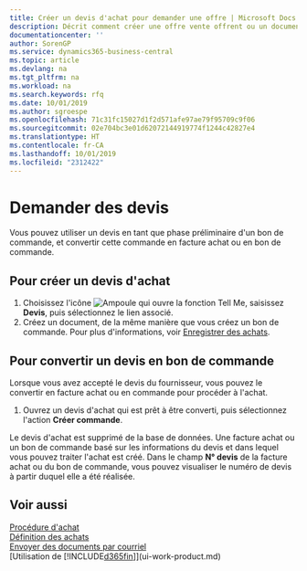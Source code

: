```yaml
---
title: Créer un devis d'achat pour demander une offre | Microsoft Docs
description: Décrit comment créer une offre vente offrent ou un document de demande de proposition pour enregistrer votre offre à un client pour vendre des produits dans certaines conditions.
documentationcenter: ''
author: SorenGP
ms.service: dynamics365-business-central
ms.topic: article
ms.devlang: na
ms.tgt_pltfrm: na
ms.workload: na
ms.search.keywords: rfq
ms.date: 10/01/2019
ms.author: sgroespe
ms.openlocfilehash: 71c31fc15027d1f2d571afe97ae79f95709c9f06
ms.sourcegitcommit: 02e704bc3e01d62072144919774f1244c42827e4
ms.translationtype: HT
ms.contentlocale: fr-CA
ms.lasthandoff: 10/01/2019
ms.locfileid: "2312422"
---
```

# <a name="request-quotes"></a>Demander des devis
Vous pouvez utiliser un devis en tant que phase préliminaire d'un bon de commande, et convertir cette commande en facture achat ou en bon de commande.


## <a name="to-create-a-purchase-quote"></a>Pour créer un devis d'achat
1. Choisissez l'icône ![Ampoule qui ouvre la fonction Tell Me](media/ui-search/search_small.png "Dites-moi ce que vous voulez faire"), saisissez **Devis**, puis sélectionnez le lien associé.
2. Créez un document, de la même manière que vous créez un bon de commande. Pour plus d'informations, voir [Enregistrer des achats](purchasing-how-record-purchases.md).

## <a name="to-convert-a-purchase-quote-to-a-purchase-order"></a>Pour convertir un devis en bon de commande
Lorsque vous avez accepté le devis du fournisseur, vous pouvez le convertir en facture achat ou en commande pour procéder à l'achat.

1. Ouvrez un devis d'achat qui est prêt à être converti, puis sélectionnez l'action **Créer commande**.

Le devis d'achat est supprimé de la base de données. Une facture achat ou un bon de commande basé sur les informations du devis et dans lequel vous pouvez traiter l'achat est créé. Dans le champ **N° devis** de la facture achat ou du bon de commande, vous pouvez visualiser le numéro de devis à partir duquel elle a été réalisée.

## <a name="see-also"></a>Voir aussi
[Procédure d'achat](purchasing-manage-purchasing.md)  
[Définition des achats](purchasing-setup-purchasing.md)  
[Envoyer des documents par courriel](ui-how-send-documents-email.md)  
[Utilisation de [!INCLUDE[d365fin](includes/d365fin_md.md)]](ui-work-product.md)
